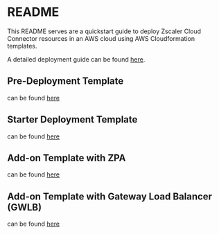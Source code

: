 # README

This README serves are a quickstart guide to deploy Zscaler Cloud Connector resources in an AWS cloud using AWS Cloudformation templates.

A detailed deployment guide can be found [here](https://help.zscaler.com/cloud-connector/about-cloud-automation-scripts).

## Pre-Deployment Template
can be found [here](cloudformation-templates/zs_cc_cf_template_zscc_macro.yaml)
## Starter Deployment Template
can be found [here](cloudformation-templates/zs_cc_cf_template_simple.yaml)
## Add-on Template with ZPA
can be found [here](cloudformation-templates/zs_cc_cf_template_zpa_r53.yaml)
## Add-on Template with Gateway Load Balancer (GWLB)
can be found [here](cloudformation-templates/zs_cc_cf_template_gwlb.yaml)
